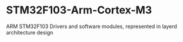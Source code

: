 # STM32F103-Arm-Cortex-M3
ARM STM32F103 Drivers and software modules, represented in layerd architecture design
